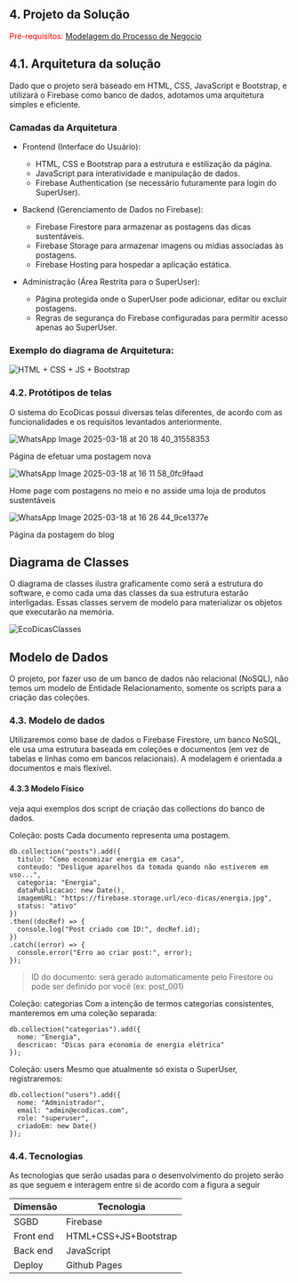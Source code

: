 ## 4. Projeto da Solução

<span style="color:red">Pré-requisitos: <a href="03-Modelagem do Processo de Negocio.md"> Modelagem do Processo de Negocio</a></span>

## 4.1. Arquitetura da solução

Dado que o projeto será baseado em HTML, CSS, JavaScript e Bootstrap, e utilizará o Firebase como banco de dados, adotamos uma arquitetura simples e eficiente.

### Camadas da Arquitetura

- Frontend (Interface do Usuário):
  - HTML, CSS e Bootstrap para a estrutura e estilização da página.
  - JavaScript para interatividade e manipulação de dados.
  - Firebase Authentication (se necessário futuramente para login do SuperUser).

- Backend (Gerenciamento de Dados no Firebase):
  - Firebase Firestore para armazenar as postagens das dicas sustentáveis.
  - Firebase Storage para armazenar imagens ou mídias associadas às postagens.
  - Firebase Hosting para hospedar a aplicação estática.

- Administração (Área Restrita para o SuperUser):
  - Página protegida onde o SuperUser pode adicionar, editar ou excluir postagens.
  - Regras de segurança do Firebase configuradas para permitir acesso apenas ao SuperUser.
 
 ### Exemplo do diagrama de Arquitetura:

 ![HTML + CSS + JS + Bootstrap](https://github.com/user-attachments/assets/7281ade9-14fa-45d1-8f3b-5048e7d2068b)



### 4.2. Protótipos de telas

 
O sistema do EcoDicas possui diversas telas diferentes, de acordo com as funcionalidades e os requisitos levantados anteriormente.

![WhatsApp Image 2025-03-18 at 20 18 40_31558353](https://github.com/user-attachments/assets/a890fcea-12f5-420c-9e69-1f29cf661dd7)

Página de efetuar uma postagem nova

![WhatsApp Image 2025-03-18 at 16 11 58_0fc9faad](https://github.com/user-attachments/assets/761c688f-99a2-438a-a44b-023a5a43dfe2)

Home page com postagens no meio e no asside uma loja de produtos sustentáveis

![WhatsApp Image 2025-03-18 at 16 26 44_9ce1377e](https://github.com/user-attachments/assets/89bc35e6-2aba-4b4d-a61c-b3d859e78534)

Página da postagem do blog



## Diagrama de Classes

O diagrama de classes ilustra graficamente como será a estrutura do software, e como cada uma das classes da sua estrutura estarão interligadas. Essas classes servem de modelo para materializar os objetos que executarão na memória.

![EcoDicasClasses](https://github.com/user-attachments/assets/48c6d1b7-28de-4140-bcfe-e1a39b9f4b6a)


## Modelo de Dados

O projeto, por fazer uso de um banco de dados não relacional (NoSQL), não temos um modelo de Entidade Relacionamento, somente os scripts para a criação das coleções.

### 4.3. Modelo de dados

Utilizaremos como base de dados o Firebase Firestore, um banco NoSQL, ele usa uma estrutura baseada em coleções e documentos (em vez de tabelas e linhas como em bancos relacionais). A modelagem é orientada a documentos e mais flexível.



#### 4.3.3 Modelo Físico

veja aqui exemplos dos script de criação das collections do banco de dados.

Coleção: posts
Cada documento representa uma postagem.
```
db.collection("posts").add({
  titulo: "Como economizar energia em casa",
  conteudo: "Desligue aparelhos da tomada quando não estiverem em uso...",
  categoria: "Energia",
  dataPublicacao: new Date(),
  imagemURL: "https://firebase.storage.url/eco-dicas/energia.jpg",
  status: "ativo"
})
.then((docRef) => {
  console.log("Post criado com ID:", docRef.id);
})
.catch((error) => {
  console.error("Erro ao criar post:", error);
});
```
>  ID do documento: será gerado automaticamente pelo Firestore ou pode ser definido por você (ex: post_001)

Coleção: categorias
Com a intenção de termos categorias consistentes, manteremos em uma coleção separada:
```
db.collection("categorias").add({
  nome: "Energia",
  descricao: "Dicas para economia de energia elétrica"
});
```

Coleção: users
Mesmo que atualmente só exista o SuperUser, registraremos:
```
db.collection("users").add({
  nome: "Administrador",
  email: "admin@ecodicas.com",
  role: "superuser",
  criadoEm: new Date()
});
```



### 4.4. Tecnologias

As tecnologias que serão usadas para o desenvolvimento do projeto serão as que seguem e interagem entre si de acordo com a figura a seguir


| **Dimensão**   | **Tecnologia**  |
| ---            | ---             |
| SGBD           | Firebase           |
| Front end      | HTML+CSS+JS+Bootstrap     |
| Back end       | JavaScript |
| Deploy         | Github Pages    |

